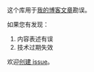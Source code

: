 这个库用于[我的博客文章](https://blog.zfanw.com/)勘误。

如果您有发现：

1. 内容表述有误
2. 技术过期失效

欢迎[创建 issue](https://github.com/chenxsan/report/issues/new)。
